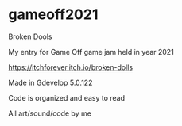 # gameoff2021

Broken Dools

My entry for Game Off game jam held in year 2021

https://itchforever.itch.io/broken-dolls

Made in Gdevelop 5.0.122

Code is organized and easy to read

All art/sound/code by me
